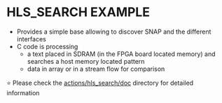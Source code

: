 # HLS_SEARCH EXAMPLE

* Provides a simple base allowing to discover SNAP and the different interfaces
* C code is processing
  * a text placed in SDRAM (in the FPGA board located memory) and searches a host memory located pattern
  * data in array or in a stream flow for comparison

:star: Please check the [actions/hls_search/doc](./doc/) directory for detailed information

